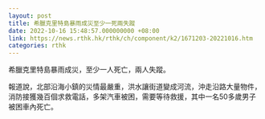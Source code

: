 ```yaml
---
layout: post
title: 希臘克里特島暴雨成災至少一死兩失蹤
date: 2022-10-16 15:48:57.000000000 +08:00
link: https://news.rthk.hk/rthk/ch/component/k2/1671203-20221016.htm
categories: rthk
---
```


希臘克里特島暴雨成災，至少一人死亡，兩人失蹤。

報道說，北部沿海小鎮的災情最嚴重，洪水讓街道變成河流，沖走沿路大量物件，消防接獲幾百個求救電話，多架汽車被困，需要等待救援，其中一名50多歲男子被困車內死亡。
